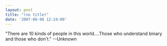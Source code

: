 ```yaml
---
layout: post
title: "(no title)"
date: '2007-08-08 12:24:00'
---
```


"There are 10 kinds of people in this world....Those who understand binary and those who don't." --Unknown